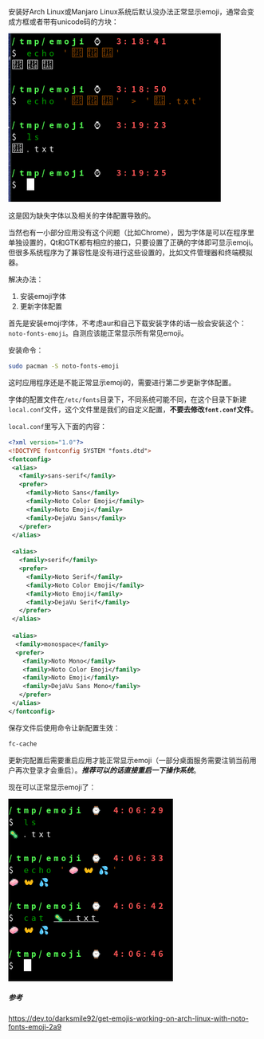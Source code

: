 安装好Arch Linux或Manjaro Linux系统后默认没办法正常显示emoji，通常会变成方框或者带有unicode码的方块：

![incorrect-emoji](../../images/archlinux-show-emoji/cannot-show-emoji.png)

这是因为缺失字体以及相关的字体配置导致的。

当然也有一小部分应用没有这个问题（比如Chrome），因为字体是可以在程序里单独设置的，Qt和GTK都有相应的接口，只要设置了正确的字体即可显示emoji。但很多系统程序为了兼容性是没有进行这些设置的，比如文件管理器和终端模拟器。

解决办法：

1. 安装emoji字体
2. 更新字体配置

首先是安装emoji字体，不考虑aur和自己下载安装字体的话一般会安装这个：`noto-fonts-emoji`。自测应该能正常显示所有常见emoji。

安装命令：

```bash
sudo pacman -S noto-fonts-emoji
```

这时应用程序还是不能正常显示emoji的，需要进行第二步更新字体配置。

字体的配置文件在`/etc/fonts`目录下，不同系统可能不同，在这个目录下新建`local.conf`文件，这个文件里是我们的自定义配置，**不要去修改`font.conf`文件**。

`local.conf`里写入下面的内容：

```xml
<?xml version="1.0"?>
<!DOCTYPE fontconfig SYSTEM "fonts.dtd">
<fontconfig>
 <alias>
   <family>sans-serif</family>
   <prefer>
     <family>Noto Sans</family>
     <family>Noto Color Emoji</family>
     <family>Noto Emoji</family>
     <family>DejaVu Sans</family>
   </prefer> 
 </alias>

 <alias>
   <family>serif</family>
   <prefer>
     <family>Noto Serif</family>
     <family>Noto Color Emoji</family>
     <family>Noto Emoji</family>
     <family>DejaVu Serif</family>
   </prefer>
 </alias>

 <alias>
  <family>monospace</family>
  <prefer>
    <family>Noto Mono</family>
    <family>Noto Color Emoji</family>
    <family>Noto Emoji</family>
    <family>DejaVu Sans Mono</family>
   </prefer>
 </alias>
</fontconfig>
```

保存文件后使用命令让新配置生效：

```bash
fc-cache
```

更新完配置后需要重启应用才能正常显示emoji（一部分桌面服务需要注销当前用户再次登录才会重启）。***推荐可以的话直接重启一下操作系统***。

现在可以正常显示emoji了：

![show-emojis](../../images/archlinux-show-emoji/emojis.png)

##### 参考

<https://dev.to/darksmile92/get-emojis-working-on-arch-linux-with-noto-fonts-emoji-2a9>

